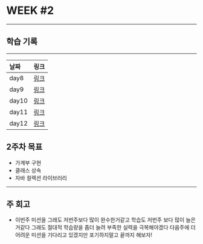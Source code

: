 #  WEEK #2



------
## 학습 기록
-------

|날짜                     |  링크                                                  |
| :------------------------- | -------------------------------------------------------- |
| day8 |    [ 링크](https://github.com/leegyeongwhan/TIL/blob/dolokkong/202111/day08.md) |
| day9 |   [ 링크](https://github.com/leegyeongwhan/TIL/blob/dolokkong/202111/day09.md)  |
| day10 |  [ 링크](https://github.com/leegyeongwhan/TIL/blob/dolokkong/202111/day10.md)  |
| day11 |    [ 링크](https://github.com/leegyeongwhan/TIL/blob/dolokkong/202111/day11.md) | 
| day12 |   [ 링크](https://github.com/leegyeongwhan/TIL/blob/dolokkong/202111/day13.md)  |









## 2주차 목표

- 가계부 구현
- 클래스 상속 
- 자바 컬렉션 라이브러리

------

## 주 회고

- 이번주 미션을 그래도 저번주보다 많이 완수한거같고 학습도 저번주 보다 많이 늘은거같다 그래도 절대적 학습량을 좀더 늘려
  부족한 실력을 극복해야겠다 다음주에 더 어려운 미션을 기다리고 있겠지만 포기하지말고 끝까지 해보자!

